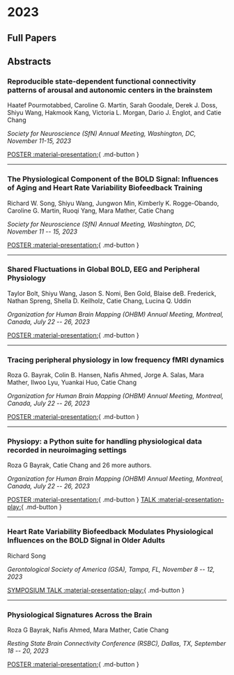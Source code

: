 # 2023
## Full Papers

## Abstracts

<h3>Reproducible state-dependent functional connectivity patterns of arousal and autonomic centers in the brainstem</h3>

<p>Haatef Pourmotabbed, Caroline G. Martin, Sarah Goodale, Derek J. Doss, Shiyu Wang, Hakmook Kang, Victoria L. Morgan, Dario J. Englot, and Catie Chang</a></p>
  
*<p>Society for Neuroscience (SfN) Annual Meeting, Washington, DC, November 11-15, 2023</p>*

[POSTER :material-presentation:](#){ .md-button }

---

<h3>The Physiological Component of the BOLD Signal: Influences of Aging and Heart Rate Variability Biofeedback Training</h3>

<p>Richard W. Song, Shiyu Wang, Jungwon Min, Kimberly K. Rogge-Obando, Caroline G. Martin, Ruoqi Yang, Mara Mather, Catie Chang</a></p>
  
*<p>Society for Neuroscience (SfN) Annual Meeting, Washington, DC, November 11 -- 15, 2023</p>*

[POSTER :material-presentation:](#){ .md-button }

---

<h3>Shared Fluctuations in Global BOLD, EEG and Peripheral Physiology</h3>

<p>Taylor Bolt, Shiyu Wang, Jason S. Nomi, Ben Gold, Blaise deB. Frederick, Nathan Spreng, Shella D. Keilholz, Catie Chang, Lucina Q. Uddin</a></p>
  
*<p>Organization for Human Brain Mapping (OHBM) Annual Meeting, Montreal, Canada, July 22 -- 26, 2023</p>*

[POSTER :material-presentation:](#){ .md-button }

---

<h3>Tracing peripheral physiology in low frequency fMRI dynamics</h3>

<p>Roza G. Bayrak, Colin B. Hansen, Nafis Ahmed, Jorge A. Salas, Mara Mather, Ilwoo Lyu, Yuankai Huo, Catie Chang</a></p>
  
*<p>Organization for Human Brain Mapping (OHBM) Annual Meeting, Montreal, Canada, July 22 -- 26, 2023</p>*

[POSTER :material-presentation:](#){ .md-button }

---

<h3>Physiopy: a Python suite for handling physiological data recorded in neuroimaging settings</h3>

<p>Roza G Bayrak, Catie Chang and 26 more authors.</a></p>
  
*<p>Organization for Human Brain Mapping (OHBM) Annual Meeting, Montreal, Canada, July 22 -- 26, 2023</p>*

[POSTER :material-presentation:](#){ .md-button } [TALK :material-presentation-play:](https://www.youtube.com/watch?v=55eZZENYt7E){ .md-button }

---

<h3>Heart Rate Variability Biofeedback Modulates Physiological Influences on the BOLD Signal in Older Adults</h3>

<p>Richard Song</a></p>
  
*<p>Gerontological Society of America (GSA), Tampa, FL, November 8 -- 12, 2023</p>*

[SYMPOSIUM TALK :material-presentation-play:](#){ .md-button }

---

<h3>Physiological Signatures Across the Brain</h3>

<p>Roza G Bayrak, Nafis Ahmed, Mara Mather, Catie Chang</a></p>
  
*<p>Resting State Brain Connectivity Conference (RSBC), Dallas, TX,  September 18 -- 20, 2023</p>*

[POSTER :material-presentation:](#){ .md-button }